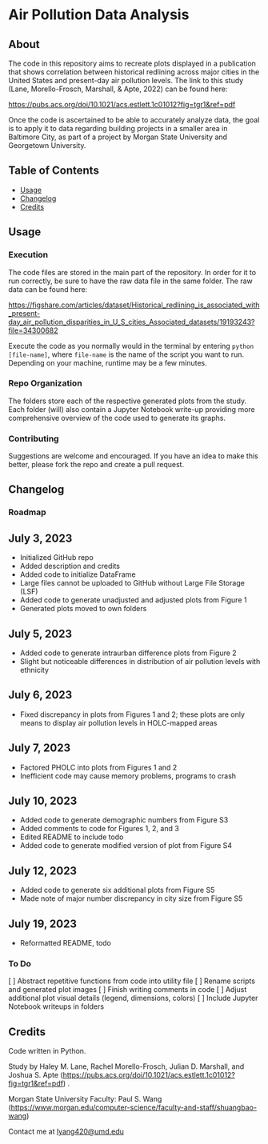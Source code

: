 # Air Pollution Data Analysis

## About

The code in this repository aims to recreate plots displayed in a publication
that shows correlation between historical redlining across major cities in the
United States and present-day air pollution levels. The link to this study
(Lane, Morello-Frosch, Marshall, & Apte, 2022) can be found here:

https://pubs.acs.org/doi/10.1021/acs.estlett.1c01012?fig=tgr1&ref=pdf

Once the code is ascertained to be able to accurately analyze data, the goal is
to apply it to data regarding building projects in a smaller area in Baltimore
City, as part of a project by Morgan State University and Georgetown
University.

## Table of Contents

- [Usage](#usage)
- [Changelog](#changelog)
- [Credits](#credits)

## Usage

### Execution

The code files are stored in the main part of the repository. In order for it
to run correctly, be sure to have the raw data file in the same folder. The
raw data can be found here:

https://figshare.com/articles/dataset/Historical_redlining_is_associated_with_present-day_air_pollution_disparities_in_U_S_cities_Associated_datasets/19193243?file=34300682

Execute the code as you normally would in the terminal by entering
`python [file-name]`, where `file-name` is the name of the script you want to
run. Depending on your machine, runtime may be a few minutes.

### Repo Organization

The folders store each of the respective generated plots from the study. Each
folder (will) also contain a Jupyter Notebook write-up providing more
comprehensive overview of the code used to generate its graphs.

### Contributing

Suggestions are welcome and encouraged. If you have an idea to make this
better, please fork the repo and create a pull request.

## Changelog

### Roadmap

July 3, 2023
---
- Initialized GitHub repo
- Added description and credits
- Added code to initialize DataFrame
- Large files cannot be uploaded to GitHub without Large File Storage (LSF)
- Added code to generate unadjusted and adjusted plots from Figure 1
- Generated plots moved to own folders

July 5, 2023
---
- Added code to generate intraurban difference plots from Figure 2
- Slight but noticeable differences in distribution of air pollution levels
  with ethnicity

July 6, 2023
---
- Fixed discrepancy in plots from Figures 1 and 2; these plots are only
  means to display air pollution levels in HOLC-mapped areas

July 7, 2023
---
- Factored PHOLC into plots from Figures 1 and 2
- Inefficient code may cause memory problems, programs to crash

July 10, 2023
---
- Added code to generate demographic numbers from Figure S3
- Added comments to code for Figures 1, 2, and 3
- Edited README to include todo
- Added code to generate modified version of plot from Figure S4

July 12, 2023
---
- Added code to generate six additional plots from Figure S5
- Made note of major number discrepancy in city size from Figure S5

July 19, 2023
---
- Reformatted README, todo

### To Do

[ ] Abstract repetitive functions from code into utility file
[ ] Rename scripts and generated plot images
[ ] Finish writing comments in code
[ ] Adjust additional plot visual details (legend, dimensions, colors)
[ ] Include Jupyter Notebook writeups in folders

## Credits

Code written in Python.

Study by Haley M. Lane, Rachel Morello-Frosch, Julian D. Marshall, and Joshua
S. Apte (https://pubs.acs.org/doi/10.1021/acs.estlett.1c01012?fig=tgr1&ref=pdf)
.

Morgan State University Faculty: Paul S. Wang
(https://www.morgan.edu/computer-science/faculty-and-staff/shuangbao-wang)

Contact me at
[lyang420@umd.edu](mailto:lyang420@umd.edu?subject=[GitHub]%20Air20%Pollution%20Data)
